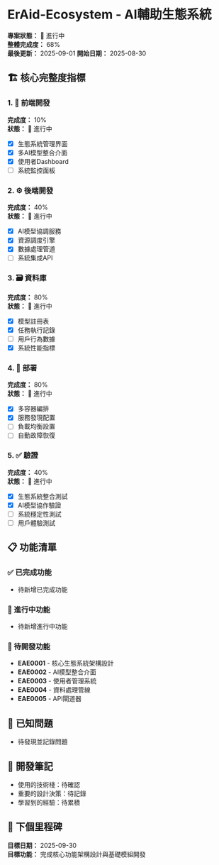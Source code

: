 # ErAid-Ecosystem - AI輔助生態系統

**專案狀態：** 🚧 進行中  
**整體完成度：** 68%  
**最後更新：** 2025-09-01
**開始日期：** 2025-08-30  

## 🏗️ 核心完整度指標

### 1. 🎨 前端開發
**完成度：** 10%  
**狀態：** 🚧 進行中  
- [x] 生態系統管理界面
- [x] 多AI模型整合介面
- [x] 使用者Dashboard
- [ ] 系統監控面板

### 2. ⚙️ 後端開發  
**完成度：** 40%  
**狀態：** 🚧 進行中  
- [x] AI模型協調服務
- [x] 資源調度引擎
- [x] 數據處理管道
- [ ] 系統集成API

### 3. 🗃️ 資料庫
**完成度：** 80%  
**狀態：** 🚧 進行中  
- [x] 模型註冊表
- [x] 任務執行記錄
- [ ] 用戶行為數據
- [x] 系統性能指標

### 4. 🚀 部署
**完成度：** 80%  
**狀態：** 🚧 進行中  
- [x] 多容器編排
- [x] 服務發現配置
- [ ] 負載均衡設置
- [ ] 自動故障恢復

### 5. ✅ 驗證
**完成度：** 40%  
**狀態：** 🚧 進行中  
- [x] 生態系統整合測試
- [x] AI模型協作驗證
- [ ] 系統穩定性測試
- [ ] 用戶體驗測試

## 📋 功能清單

### ✅ 已完成功能
- 待新增已完成功能

### 🚧 進行中功能  
- 待新增進行中功能

### 📝 待開發功能
- **EAE0001** - 核心生態系統架構設計
- **EAE0002** - AI模型整合介面
- **EAE0003** - 使用者管理系統
- **EAE0004** - 資料處理管線
- **EAE0005** - API閘道器

## 🐛 已知問題
- 待發現並記錄問題

## 📝 開發筆記
- 使用的技術棧：待確認
- 重要的設計決策：待記錄
- 學習到的經驗：待累積

## 🎯 下個里程碑
**目標日期：** 2025-09-30  
**目標功能：** 完成核心功能架構設計與基礎模組開發
